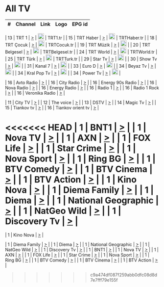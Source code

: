<h1>All TV</h1>

| #   | Channel        | Link  | Logo | EPG id |
|:---:|:--------------:|:-----:|:----:|:------:|

| 13  | TRT 1            | [>](https://tv-trt1.medya.trt.com.tr/master.m3u8) | <img height="20" src="https://i.imgur.com/j786OLG.png"/> | TRT1.tr |
| 15  | TRT Haber        | [>](https://tv-trthaber.medya.trt.com.tr/master.m3u8) | <img height="20" src="https://i.imgur.com/OVfo8Ab.png"/> | TRTHaber.tr |
| 18  | TRT Çocuk        | [>](https://tv-trtcocuk.medya.trt.com.tr/master.m3u8) | <img height="20" src="https://i.imgur.com/QLFmD6d.png"/> | TRTCocuk.tr |
| 19  | TRT Müzik        | [>](https://tv-trtmuzik.medya.trt.com.tr/master.m3u8) | <img height="20" src="https://i.imgur.com/fIVFCEd.png"/> |
| 20  | TRT Belgesel     | [>](https://tv-trtbelgesel.medya.trt.com.tr/master.m3u8) | <img height="20" src="https://i.imgur.com/MGO87pe.png"/> | TRTBelgesel.tr |
| 24  | TRT World        | [>](https://tv-trtworld.medya.trt.com.tr/master.m3u8) | <img height="20" src="https://i.imgur.com/JEA2xpv.png"/> | TRTWorld.tr |
| 25  | TRT Türk         | [>](https://tv-trtturk.medya.trt.com.tr/master.m3u8) | <img height="20" src="https://i.imgur.com/OSTOQNw.png"/> | TRTTurk.tr |
| 29  | Star Tv   | [>](https://dogus-live.daioncdn.net/startv/startv_360p.m3u8) | <img height="20" src="https://i.imgur.com/IebUZx1.png"/> |
| 30  | Show Tv     | [>](https://ciner-live.daioncdn.net/showtv/showtv.m3u8) | <img height="20" src="https://i.imgur.com/IebUZx1.png"/> |
| 31  | Kanal 7     | [>](https://kanal7-live.daioncdn.net/kanal7/kanal7.m3u8) | <img height="20" src="https://i.imgur.com/IebUZx1.png"/> |
| 33  | Euro D    | [>](https://www.youtube.com/user/KanalD/live) | <img height="20" src="https://i.imgur.com/IebUZx1.png"/> |
| 34  | Beyaz Tv     | [>](https://beyaztv-live.daioncdn.net/beyaztv/beyaztv.m3u8) | <img height="20" src="https://i.imgur.com/IebUZx1.png"/> |
| 34  | Kral Pop Tv     | [>](https://www.youtube.com/watch?v=GuFTuKoXepw) | <img height="20" src="https://i.imgur.com/IebUZx1.png"/> |
| 34  | Power Tv     | [>](https://livetv.powerapp.com.tr/powerTV/powerhd.smil/chunklist.m3u8) | <img height="20" src="https://i.imgur.com/IebUZx1.png"/> |

| 16  | Avto Radio | [>](http://stream.metacast.eu/avtoradio.mp3.m3u) |
| 16  | City Radio | [>](http://stream.metacast.eu/city.aac.m3u) |
| 16  | Energy 90s Radio | [>](http://stream.metacast.eu/energy-90s.m3u) |
| 16  | Nova Radio | [>](http://stream.metacast.eu/nova.aac.m3u) |
| 16  | Energy Radio | [>](http://stream.metacast.eu/nrj.aac.m3u) |
| 16  | Radio 1 | [>](http://stream.metacast.eu/radio1.aac.m3u) |
| 16  | Radio 1 Rock | [>](http://stream.metacast.eu/radio1rock.aac.m3u) |
| 16  | Veronika Radio | [>](http://stream.metacast.eu/veronika.aac.m3u) |

| 11  | City TV | [>](https://tv.city.bg/play/tshls/citytv/index.m3u8) |
| 12  | The voice | [>](https://bss1.neterra.tv/thevoice/thevoice.m3u8) |
| 13  | DSTV | [>](http://46.249.95.140:8081/hls/data.m3u8) |
| 14  | Magic Tv | [>](https://bss1.neterra.tv/magictv/magictv.m3u8) |
| 15  | Tiankov tv | [>](https://streamer103.neterra.tv/tiankov-folk/live.m3u8) |
| 16  | Tiankov orient tv | [>](https://streamer103.neterra.tv/tiankov-orient/live.m3u8) |

<<<<<<< HEAD
| 1 | BNT1 | [>](https://ymkaya.xyz:19952/tv/bnt1/playlist.m3u8?wmsAuthSign=c2VydmVyX3RpbWU9NC85LzIwMjUgMTE6MDk6MjcgQU0maGFzaF92YWx1ZT05Rms2M0s3WnRMWVJvby9TaUhwTUNRPT0mdmFsaWRtaW51dGVzPTYw) |
| 1 | Nova TV | [>](https://ymkaya.xyz:19952/tv/novatv/playlist.m3u8?wmsAuthSign=c2VydmVyX3RpbWU9NC85LzIwMjUgMTE6MDk6MzcgQU0maGFzaF92YWx1ZT1WWWVvQzhtYm1ieVNhcGJoRE8rZjJ3PT0mdmFsaWRtaW51dGVzPTYw) |
| 1 | AXN | [>](https://ymkaya.xyz:19952/tv/axn/playlist.m3u8?wmsAuthSign=c2VydmVyX3RpbWU9NC85LzIwMjUgMTE6MDk6NDcgQU0maGFzaF92YWx1ZT1wRy9DdDRacjR4ZXp4elBGQ0F2eU9nPT0mdmFsaWRtaW51dGVzPTYw) |
| 1 | FOX Life | [>](https://ymkaya.xyz:19952/tv/foxlife/playlist.m3u8?wmsAuthSign=c2VydmVyX3RpbWU9NC85LzIwMjUgMTE6MDk6NTcgQU0maGFzaF92YWx1ZT1nenhLbHpQK0NDS1Z6QUN5TlFPZXZBPT0mdmFsaWRtaW51dGVzPTYw) |
| 1 | Star Crime | [>](https://ymkaya.xyz:19952/tv/foxcrime/playlist.m3u8?wmsAuthSign=c2VydmVyX3RpbWU9NC85LzIwMjUgMTE6MTA6MDcgQU0maGFzaF92YWx1ZT1DTno0WWY5Nlp0S0EzZ0lZMTkxRk1nPT0mdmFsaWRtaW51dGVzPTYw) |
| 1 | Nova Sport | [>](https://ymkaya.xyz:19952/tv/novasport/playlist.m3u8?wmsAuthSign=c2VydmVyX3RpbWU9NC85LzIwMjUgMTE6MTA6MTggQU0maGFzaF92YWx1ZT1FRmtROHFJdldOMGRiSk43c0NPSVhRPT0mdmFsaWRtaW51dGVzPTYw) |
| 1 | Ring BG | [>](https://ymkaya.xyz:19952/tv/ringbg/playlist.m3u8?wmsAuthSign=c2VydmVyX3RpbWU9NC85LzIwMjUgMTE6MTA6MjggQU0maGFzaF92YWx1ZT1QeHoybGZnc1BtL01RSG1sNzRYNmx3PT0mdmFsaWRtaW51dGVzPTYw) |
| 1 | BTV Comedy | [>](https://ymkaya.xyz:19952/tv/btvcomedy/playlist.m3u8?wmsAuthSign=c2VydmVyX3RpbWU9NC85LzIwMjUgMTE6MTA6MzcgQU0maGFzaF92YWx1ZT10TWZXaHhrc0RPcmlxcTAwY1cwZVVBPT0mdmFsaWRtaW51dGVzPTYw) |
| 1 | BTV Cinema | [>](https://ymkaya.xyz:19952/tv/btvcinema/playlist.m3u8?wmsAuthSign=c2VydmVyX3RpbWU9NC85LzIwMjUgMTE6MTA6NDcgQU0maGFzaF92YWx1ZT1nbTVJcjFkYzVEczlXeVMvbUlNVzhnPT0mdmFsaWRtaW51dGVzPTYw) |
| 1 | BTV Action | [>](https://ymkaya.xyz:19952/tv/btvaction/playlist.m3u8?wmsAuthSign=c2VydmVyX3RpbWU9NC85LzIwMjUgMTE6MTA6NTcgQU0maGFzaF92YWx1ZT03a0YrT3VSVllIOGZhUnhsS0hWeGJ3PT0mdmFsaWRtaW51dGVzPTYw) |
| 1 | Kino Nova | [>](https://ymkaya.xyz:19952/tv/kinonova/playlist.m3u8?wmsAuthSign=c2VydmVyX3RpbWU9NC85LzIwMjUgMTE6MTE6MDcgQU0maGFzaF92YWx1ZT1NWFNyRmNGZHFrV1JqVk41T2hIOVRBPT0mdmFsaWRtaW51dGVzPTYw) |
| 1 | Diema Family | [>](https://ymkaya.xyz:19952/tv/diemafamily/playlist.m3u8?wmsAuthSign=c2VydmVyX3RpbWU9NC85LzIwMjUgMTE6MTE6MTYgQU0maGFzaF92YWx1ZT1MTSt6MDlOV2V2QkFhdm5zWVd0aFFRPT0mdmFsaWRtaW51dGVzPTYw) |
| 1 | Diema | [>](https://ymkaya.xyz:19952/tv/diema/playlist.m3u8?wmsAuthSign=c2VydmVyX3RpbWU9NC85LzIwMjUgMTE6MTE6MjYgQU0maGFzaF92YWx1ZT1LTEZmOGhuT1ZnTWJjS2o0Snd4TGRBPT0mdmFsaWRtaW51dGVzPTYw) |
| 1 | National Geographic | [>](https://ymkaya.xyz:19952/tv/natgeo/playlist.m3u8?wmsAuthSign=c2VydmVyX3RpbWU9NC85LzIwMjUgMTE6MTE6MzYgQU0maGFzaF92YWx1ZT1rbFNKUytFSjA3b3pPVSs0WlZySm9nPT0mdmFsaWRtaW51dGVzPTYw) |
| 1 | NatGeo Wild | [>](https://ymkaya.xyz:19952/tv/natgeowild/playlist.m3u8?wmsAuthSign=c2VydmVyX3RpbWU9NC85LzIwMjUgMTE6MTE6NDYgQU0maGFzaF92YWx1ZT1VK0JvT1labjdUUWFCaldKVzkrM2hBPT0mdmFsaWRtaW51dGVzPTYw) |
| 1 | Discovery Tv | [>](https://ymkaya.xyz:19952/tv/discovery/playlist.m3u8?wmsAuthSign=c2VydmVyX3RpbWU9NC85LzIwMjUgMTE6MTE6NTUgQU0maGFzaF92YWx1ZT1ETXArSHdWZ2xvMnVGZGVrbDdzMHl3PT0mdmFsaWRtaW51dGVzPTYw) |
=======


| 1 | Kino Nova | [>](https://ymkaya.xyz:11336/tv/kinonova/playlist.m3u8?wmsAuthSign=c2VydmVyX3RpbWU9MS8yLzIwMjUgNDo0MDoyMCBBTSZoYXNoX3ZhbHVlPWlFS1FrWEtMMVRFM3l5YklUWUJQUHc9PSZ2YWxpZG1pbnV0ZXM9NjA=) |

| 1 | Diema Family | [>](https://ymkaya.xyz:11336/tv/diemafamily/playlist.m3u8?wmsAuthSign=c2VydmVyX3RpbWU9MS8yLzIwMjUgNDo0MDozMCBBTSZoYXNoX3ZhbHVlPUVUaTVKTldvZTF5WVVCM0YwL21kaXc9PSZ2YWxpZG1pbnV0ZXM9NjA=) |
| 1 | Diema | [>](https://ymkaya.xyz:11336/tv/diema/playlist.m3u8?wmsAuthSign=c2VydmVyX3RpbWU9MS8yLzIwMjUgNDo0MDo0MCBBTSZoYXNoX3ZhbHVlPVlYMWVJT2NuUjNpUTBsaytEUFFOS2c9PSZ2YWxpZG1pbnV0ZXM9NjA=) |
| 1 | National Geographic | [>](https://ymkaya.xyz:11336/tv/natgeo/playlist.m3u8?wmsAuthSign=c2VydmVyX3RpbWU9MS8yLzIwMjUgNDo0MTo0MSBBTSZoYXNoX3ZhbHVlPTJQTlVmcG5nYWx0M013eUhGRGxnd0E9PSZ2YWxpZG1pbnV0ZXM9NjA=) |
| 1 | NatGeo Wild | [>](https://ymkaya.xyz:11336/tv/natgeowild/playlist.m3u8?wmsAuthSign=c2VydmVyX3RpbWU9MS8yLzIwMjUgNDo0MTo1MSBBTSZoYXNoX3ZhbHVlPVl1OXZaTTliN0hGWEN3eDBYd1duNkE9PSZ2YWxpZG1pbnV0ZXM9NjA=) |
| 1 | Discovery Tv | [>](https://ymkaya.xyz:11336/tv/discovery/playlist.m3u8?wmsAuthSign=c2VydmVyX3RpbWU9MS8yLzIwMjUgNDo0MjowMSBBTSZoYXNoX3ZhbHVlPWtBQmdLNlY2RmQwWElzMVYzSDJyVkE9PSZ2YWxpZG1pbnV0ZXM9NjA=) |
| 1 | BNT1 | [>](https://ymkaya.xyz:11336/tv/bnt1/playlist.m3u8?wmsAuthSign=c2VydmVyX3RpbWU9MS8yLzIwMjUgNDozODozOCBBTSZoYXNoX3ZhbHVlPVVrMVlRQXpJWlhYeUh6ZFVpSC9NMUE9PSZ2YWxpZG1pbnV0ZXM9NjA=) |
| 1 | Nova TV | [>](https://ymkaya.xyz:11336/tv/novatv/playlist.m3u8?wmsAuthSign=c2VydmVyX3RpbWU9MS8yLzIwMjUgNDozODo0OCBBTSZoYXNoX3ZhbHVlPUVxQjh1a0ZzYkVGZU8zZDFGTzdreVE9PSZ2YWxpZG1pbnV0ZXM9NjA=) |
| 1 | AXN | [>](https://ymkaya.xyz:11336/tv/axn/playlist.m3u8?wmsAuthSign=c2VydmVyX3RpbWU9MS8yLzIwMjUgNDozODo1OCBBTSZoYXNoX3ZhbHVlPUpkWStGY1hkNXhaOVpPZ0thQ0FZL3c9PSZ2YWxpZG1pbnV0ZXM9NjA=) |
| 1 | FOX Life | [>](https://ymkaya.xyz:11336/tv/foxlife/playlist.m3u8?wmsAuthSign=c2VydmVyX3RpbWU9MS8yLzIwMjUgNDozOToxMCBBTSZoYXNoX3ZhbHVlPWt1ZDc1T3AzYlZDTjJnSy9TU0xJZlE9PSZ2YWxpZG1pbnV0ZXM9NjA=) |
| 1 | Star Crime | [>](https://ymkaya.xyz:11336/tv/foxcrime/playlist.m3u8?wmsAuthSign=c2VydmVyX3RpbWU9MS8yLzIwMjUgNDozOToyMCBBTSZoYXNoX3ZhbHVlPXIwVU45Nm9FR1l2enNkTG9TanBxbmc9PSZ2YWxpZG1pbnV0ZXM9NjA=) |
| 1 | Nova Sport | [>](https://ymkaya.xyz:11336/tv/novasport/playlist.m3u8?wmsAuthSign=c2VydmVyX3RpbWU9MS8yLzIwMjUgNDozOTozMCBBTSZoYXNoX3ZhbHVlPXlSZ0UxazVaM0xhSmc0NmR4T0c1T2c9PSZ2YWxpZG1pbnV0ZXM9NjA=) |
| 1 | Ring BG | [>](https://ymkaya.xyz:11336/tv/ringbg/playlist.m3u8?wmsAuthSign=c2VydmVyX3RpbWU9MS8yLzIwMjUgNDozOTo0MCBBTSZoYXNoX3ZhbHVlPTR4aUlFNHVUYWN4enY1WkVuOFZma2c9PSZ2YWxpZG1pbnV0ZXM9NjA=) |
| 1 | BTV Comedy | [>](https://ymkaya.xyz:11336/tv/btvcomedy/playlist.m3u8?wmsAuthSign=c2VydmVyX3RpbWU9MS8yLzIwMjUgNDozOTo1MCBBTSZoYXNoX3ZhbHVlPUtrMTJ2RHNTTUU1RFp1ZkVOdXFSK3c9PSZ2YWxpZG1pbnV0ZXM9NjA=) |
| 1 | BTV Cinema | [>](https://ymkaya.xyz:11336/tv/btvcinema/playlist.m3u8?wmsAuthSign=c2VydmVyX3RpbWU9MS8yLzIwMjUgNDozOTo1OSBBTSZoYXNoX3ZhbHVlPTZWcU9FZW56cG1NM1lrYy8xNE5NeHc9PSZ2YWxpZG1pbnV0ZXM9NjA=) |
| 1 | BTV Action | [>](https://ymkaya.xyz:11336/tv/btvaction/playlist.m3u8?wmsAuthSign=c2VydmVyX3RpbWU9MS8yLzIwMjUgNDo0MDoxMCBBTSZoYXNoX3ZhbHVlPUlDd0ErRkZVWThyMVZwR3c2REdGZ3c9PSZ2YWxpZG1pbnV0ZXM9NjA=) |
>>>>>>> c9a474df087f259abb0dfc08d8d7e7fff79e155f
